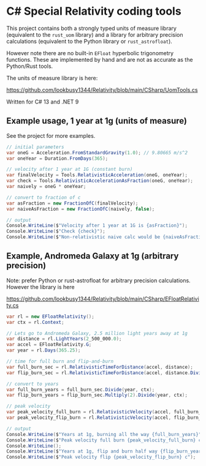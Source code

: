 # C# Special Relativity coding tools

This project contains both a strongly typed units of measure library (equivalent to the `rust_uom` library) and a library for arbitrary precision calculations (equivalent to the Python library or `rust_astrofloat`).

However note there are no built-in `EFloat` hyperbolic trigonometry functions. These are implemented by hand and are not as accurate as the Python/Rust tools.

The units of measure library is here:

https://github.com/lookbusy1344/Relativity/blob/main/CSharp/UomTools.cs

Written for C# 13 and .NET 9

## Example usage, 1 year at 1g (units of measure)

See the project for more examples.

```csharp
// initial parameters
var oneG = Acceleration.FromStandardGravity(1.0); // 9.80665 m/s^2
var oneYear = Duration.FromDays(365);

// velocity after 1 year at 1G (constant burn)
var finalVelocity = Tools.RelativisticAcceleration(oneG, oneYear);
var check = Tools.RelativisticAccelerationAsFraction(oneG, oneYear);
var naively = oneG * oneYear;

// convert to fraction of c
var asFraction = new FractionOfC(finalVelocity);
var naiveAsFraction = new FractionOfC(naively, false);

// output
Console.WriteLine($"Velocity after 1 year at 1G is {asFraction}");
Console.WriteLine($"Check {check}");
Console.WriteLine($"Non-relativistic naive calc would be {naiveAsFraction}");
```

## Example, Andromeda Galaxy at 1g (arbitrary precision)

Note: prefer Python or rust-astrofloat for arbitrary precision calculations. However the library is here

https://github.com/lookbusy1344/Relativity/blob/main/CSharp/EFloatRelativity.cs

```csharp
var rl = new EFloatRelativity();
var ctx = rl.Context;

// Lets go to Andromeda Galaxy, 2.5 million light years away at 1g
var distance = rl.LightYears(2_500_000.0);
var accel = EFloatRelativity.G;
var year = rl.Days(365.25);

// time for full burn and flip-and-burn
var full_burn_sec = rl.RelativisticTimeForDistance(accel, distance);
var flip_burn_sec = rl.RelativisticTimeForDistance(accel, distance.Divide(2));

// convert to years
var full_burn_years = full_burn_sec.Divide(year, ctx);
var flip_burn_years = flip_burn_sec.Multiply(2).Divide(year, ctx);

// peak velocity
var peak_velocity_full_burn = rl.RelativisticVelocity(accel, full_burn_sec).Divide(EFloatRelativity.C, ctx);
var peak_velocity_flip_burn = rl.RelativisticVelocity(accel, flip_burn_sec).Divide(EFloatRelativity.C, ctx);

// output
Console.WriteLine($"Years at 1g, burning all the way {full_burn_years}");
Console.WriteLine($"Peak velocity full burn {peak_velocity_full_burn} c");
Console.WriteLine();
Console.WriteLine($"Years at 1g, flip and burn half way {flip_burn_years}");
Console.WriteLine($"Peak velocity flip {peak_velocity_flip_burn} c");
```
